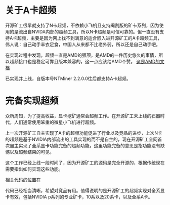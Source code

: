 # 关于A卡超频

开源矿工很早就支持了N卡超频，不依赖小飞机且支持阉割版的矿卡系列，因为使用的是流出自NVIDA内部的超频工具，所以N卡超频是可信可靠的。但一直没有支持A卡超频，主要是因为网上找不到满意的适合嵌入进开源矿工的A卡超频工具，伟人说：自己动手丰衣足食，中国人从来都不比老外弱，所以还是自己动手吧。

在实现过程中发现，超频一直是AMD的强项，是AMD的一件历史悠久的事情，所以超频接口也是稳定可靠且版本兼容的，这一点应该给AMD个赞。
[这是AMD的文档](https://github.com/GPUOpen-LibrariesAndSDKs/display-library)

已实现并上线，自版本号NTMiner 2.2.0.0往后都支持A卡超频。

# 完备实现超频
众所周知，为了提高收益，显卡挖矿通常会超频工作。在开源矿工未上线的石器时代，人们通常使用笨重的微星小飞机进行超频。

上一次开源矿工自主实现了A卡的超频功能促进了行业以及竞品的进步，上次N卡的超频是基于NVIDIA内部流出的工具实现的而不是自主的，现在开源矿工全网首次自主实现了全系显卡功能完备的超频功能，这里功能完备的意思是指功能没有缺憾以及超频结果的可见。

这个工作已经上线一段时间了，因为开源矿工的源码是完全开源的，根据传统现在需要指出如何实现这些功能。

[相关代码的位置在](https://github.com/ntminer/NtMiner/tree/master/src/NTMinerGpus/Gpus)

代码已经相当清晰，希望对竞品有用。值得说明的是开源矿工的超频实现对全系显卡有效，包括NVIDIA p系列的专业矿卡，10系以及20系卡，以及全系A卡。